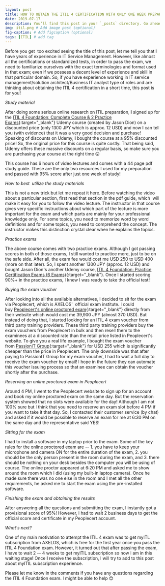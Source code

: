 ```yaml
---
layout: post
title: HOW TO OBTAIN THE ITIL 4 CERTIFICATION WITH ONLY ONE WEEK PREPARATION AND A LOW COST INVESTMENT
date: 2019-07-17 
description: You’ll find this post in your `_posts` directory. Go ahead and edit it and re-build the site to see your changes. # Add post description (optional)
img: itil.png # Add image post (optional)
fig-caption: # Add figcaption (optional)
tags: [ITIL] # add tag
---
```

Before you get  too excited seeing the title of this post, let me tell you that I have years of experience in IT Service Management. However, like almost all the certifications or standardized tests, in order to pass the exam, we need to familiarize ourselves with the exact terminologies and format used in that exam; even if we possess a decent level of experience and skill in that particular domain. So, if you have experience working in IT service management/solution architect/Business IT analyst type of roles and are thinking about obtaining the ITIL 4 certification in a short time, this post is for you!

*Study material*

After doing some serious online research on ITIL preparation, I signed up for the [ITIL 4 Foundation: Complete Course & 2 Practice Exams](https://www.udemy.com/itil4-foundation/){:target="_blank"} Udemy course (created by Jason Dion) on a discounted price (only 1300 JPY which is approx. 12 USD) and now I can tell you (with evidence) that it was a very good decision and purchase! Speaking of discounts on Udemy, I bought the course at a 95% discounted price! So, the original price for this course is quite costly. That being said, Udemy offers these massive discounts on a regular basis, so make sure you are purchasing your course at the right time 😛

This course has 6 hours of video lectures and comes with a 44 page pdf study guide. These are the only two resources I used for my preparation and passed with 95% score after just one week of study!

*How to best  utilize the study materials*

This is not a new trick but let me repeat it here. Before watching the video about a particular section, first read that section in the pdf guide, which  will make it easy for you to follow the video lecture. The instructor in that course gives very specific instructions about which part of the lecture is more important for the exam and which parts are mainly for your professional knowledge only. For some topics, you need to memorize word by word definitions and for some topics, you need to comprehend the concept. The instructor makes this distinction crystal clear when he explains the topics.

*Practice exams*

The above course comes with two practice exams. Although I got passing scores in both of those exams, I still wanted to practice more, just to be on the safe side. After all, the exam fee would cost me USD 250 to USD 400 (more on that later). So, I spent another 1300 JPY (approx. 12 USD) and bought Jason Dion's another Udemy course, [ITIL 4 Foundation: Practice Certification Exams (6 Exams)](https://www.udemy.com/itil-4-foundation-exam/){:target="_blank"}. Once I started scoring 90%+ in the practice exams, I knew I was ready to take the official test!

*Buying the exam voucher*

After looking into all the available alternatives, I decided to sit for the exam via Peoplecert, which is AXELOS'  official exam institute. I could buy [Peoplecert's online proctored exam](https://www.peoplecert.org/jp/browse-certifications/it-governance-and-service-management/ITIL-1/itil-4-foundation-2565){:target="_blank"} directly from their website which would cost me 39,900 JPY (almost 370 USD). But instead of doing that, I started looking for an ITIL 4 exam voucher from third party training providers. These third party training providers buy the exam vouchers from Peoplecert in bulk and then resell them to the examinees at a discounted rate than the retail price listed in Peoplecert's website. To give you a real life example, I bought the exam voucher from [PassionIT Group](https://www.passionitgroup.com/product/itil4-foundation-exam-voucher/){:target="_blank"} for USD 255 which is significantly cheaper than the price in Peoplecert. The only downside was that after paying to PassionIT Group for my exam voucher, I had to wait a full day to receive the exam voucher by email! I hope in the future they can automate this voucher issuing process so that an examinee can obtain the voucher shortly after the purchase.

*Reserving an online proctored exam in Peoplecert*

Around 4 PM, I went to the Peoplecert website to sign up for an account and book my online proctored exam on the same day. But the reservation system showed that no slots were available for the day! Although I am not 100% sure but I think that you need to reserve an exam slot before 4 PM if you want to take it that day. So, I contacted their customer service (by chat) and asked if it would be possible to reserve an exam for me at 6:30 PM on the same day and the representative said YES!

*Sitting for the exam*

I had to install a software in my laptop prior to the exam. Some of the key rules for the online proctored exam are -- 1. you have to keep your microphone and camera ON for the entire duration of the exam, 2. you should be the only person present in the room during the exam, and 3. there should be nothing on your desk besides the computer you will be using of course. The online proctor appeared at 6:20 PM and asked me to show around the room which I did (using my built-in laptop camera). Once he made sure there was no one else in the room and I met all the other requirements, he asked me to start the exam using the pre-installed software.

*Finishing the exam and obtaining the results*

After answering all the questions and submitting the exam, I instantly got a provisional score of 95%! However, I had to wait 2 business days to get the official score and certificate in my Peoplecert account.

*What's next?*

One of my main motivation to attempt the ITIL 4 exam was to get myITL subscription from AXELOS, which is free for the first year once you pass the ITIL 4 Foundation exam. However, it turned out that after passing the exam, I have to wait 2 -- 4 weeks to get myITIL subscription so now I am in this waiting stage! Once I receive the subscription, I will try to add to this post about myITIL subscription experience.

Please let me know in the comments if you have any questions regarding the ITIL 4 Foundation exam. I might be able to help 😊


